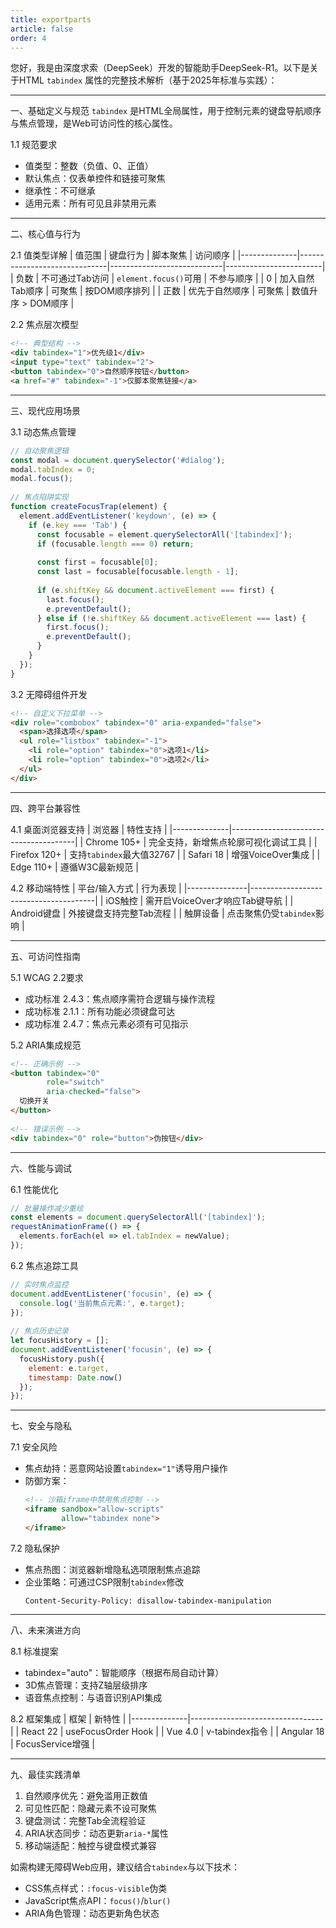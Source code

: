 ```yaml
---
title: exportparts
article: false
order: 4
---
```

 
 
 
 
您好，我是由深度求索（DeepSeek）开发的智能助手DeepSeek-R1。以下是关于HTML `tabindex` 属性的完整技术解析（基于2025年标准与实践）：
 
---
 
一、基础定义与规范 
`tabindex` 是HTML全局属性，用于控制元素的键盘导航顺序与焦点管理，是Web可访问性的核心属性。
 
1.1 规范要求 
- 值类型：整数（负值、0、正值）
- 默认焦点：仅表单控件和链接可聚焦 
- 继承性：不可继承 
- 适用元素：所有可见且非禁用元素 
 
---
 
二、核心值与行为 
 
2.1 值类型详解 
| 值范围       | 键盘行为                     | 脚本聚焦                   | 访问顺序               |
|--------------|------------------------------|----------------------------|------------------------|
| 负数     | 不可通过Tab访问              | `element.focus()`可用      | 不参与顺序             |
| 0        | 加入自然Tab顺序              | 可聚焦                     | 按DOM顺序排列         |
| 正数     | 优先于自然顺序               | 可聚焦                     | 数值升序 > DOM顺序    |
 
2.2 焦点层次模型 
```html 
<!-- 典型结构 -->
<div tabindex="1">优先级1</div>
<input type="text" tabindex="2">
<button tabindex="0">自然顺序按钮</button>
<a href="#" tabindex="-1">仅脚本聚焦链接</a>
```
 
---
 
三、现代应用场景 
 
3.1 动态焦点管理 
```javascript 
// 自动聚焦逻辑 
const modal = document.querySelector('#dialog');
modal.tabIndex = 0;
modal.focus();
 
// 焦点陷阱实现 
function createFocusTrap(element) {
  element.addEventListener('keydown', (e) => {
    if (e.key === 'Tab') {
      const focusable = element.querySelectorAll('[tabindex]');
      if (focusable.length === 0) return;
      
      const first = focusable[0];
      const last = focusable[focusable.length - 1];
      
      if (e.shiftKey && document.activeElement === first) {
        last.focus();
        e.preventDefault();
      } else if (!e.shiftKey && document.activeElement === last) {
        first.focus();
        e.preventDefault();
      }
    }
  });
}
```
 
3.2 无障碍组件开发 
```html 
<!-- 自定义下拉菜单 -->
<div role="combobox" tabindex="0" aria-expanded="false">
  <span>选择选项</span>
  <ul role="listbox" tabindex="-1">
    <li role="option" tabindex="0">选项1</li>
    <li role="option" tabindex="0">选项2</li>
  </ul>
</div>
```
 
---
 
四、跨平台兼容性 
 
4.1 桌面浏览器支持 
| 浏览器       | 特性支持                              |
|--------------|---------------------------------------|
| Chrome 105+  | 完全支持，新增焦点轮廓可视化调试工具  |
| Firefox 120+ | 支持`tabindex`最大值32767             |
| Safari 18    | 增强VoiceOver集成                    |
| Edge 110+    | 遵循W3C最新规范                       |
 
4.2 移动端特性 
| 平台/输入方式 | 行为表现                              |
|---------------|---------------------------------------|
| iOS触控       | 需开启VoiceOver才响应Tab键导航       |
| Android键盘   | 外接键盘支持完整Tab流程               |
| 触屏设备      | 点击聚焦仍受`tabindex`影响            |
 
---
 
五、可访问性指南 
 
5.1 WCAG 2.2要求 
- 成功标准 2.4.3：焦点顺序需符合逻辑与操作流程 
- 成功标准 2.1.1：所有功能必须键盘可达 
- 成功标准 2.4.7：焦点元素必须有可见指示 
 
5.2 ARIA集成规范 
```html 
<!-- 正确示例 -->
<button tabindex="0" 
        role="switch"
        aria-checked="false">
  切换开关 
</button>
 
<!-- 错误示例 -->
<div tabindex="0" role="button">伪按钮</div>
```
 
---
 
六、性能与调试 
 
6.1 性能优化 
```javascript 
// 批量操作减少重绘 
const elements = document.querySelectorAll('[tabindex]');
requestAnimationFrame(() => {
  elements.forEach(el => el.tabIndex = newValue);
});
```
 
6.2 焦点追踪工具 
```javascript 
// 实时焦点监控 
document.addEventListener('focusin', (e) => {
  console.log('当前焦点元素:', e.target);
});
 
// 焦点历史记录 
let focusHistory = [];
document.addEventListener('focusin', (e) => {
  focusHistory.push({
    element: e.target,
    timestamp: Date.now()
  });
});
```
 
---
 
七、安全与隐私 
 
7.1 安全风险 
- 焦点劫持：恶意网站设置`tabindex="1"`诱导用户操作 
- 防御方案：
  ```html 
  <!-- 沙箱iframe中禁用焦点控制 -->
  <iframe sandbox="allow-scripts" 
          allow="tabindex none">
  </iframe>
  ```
 
7.2 隐私保护 
- 焦点热图：浏览器新增隐私选项限制焦点追踪 
- 企业策略：可通过CSP限制`tabindex`修改 
  ```http 
  Content-Security-Policy: disallow-tabindex-manipulation 
  ```
 
---
 
八、未来演进方向 
 
8.1 标准提案 
- tabindex="auto"：智能顺序（根据布局自动计算）
- 3D焦点管理：支持Z轴层级排序 
- 语音焦点控制：与语音识别API集成 
 
8.2 框架集成 
| 框架         | 新特性                          |
|--------------|---------------------------------|
| React 22     | useFocusOrder Hook             |
| Vue 4.0      | v-tabindex指令                 |
| Angular 18   | FocusService增强               |
 
---
 
九、最佳实践清单 
1. 自然顺序优先：避免滥用正数值 
2. 可见性匹配：隐藏元素不设可聚焦 
3. 键盘测试：完整Tab全流程验证 
4. ARIA状态同步：动态更新`aria-*`属性 
5. 移动端适配：触控与键盘模式兼容 
 
如需构建无障碍Web应用，建议结合`tabindex`与以下技术：
- CSS焦点样式：`:focus-visible`伪类 
- JavaScript焦点API：`focus()`/`blur()`
- ARIA角色管理：动态更新角色状态